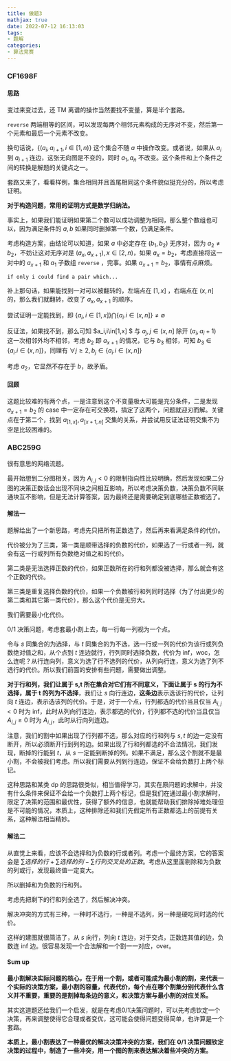 ```yaml
---
title: 做题3
mathjax: true
date: 2022-07-12 16:13:03
tags:
- 题解
categories:
- 算法竞赛
---
```


### CF1698F

#### 思路

变过来变过去，还 TM 离谱的操作当然要找不变量，算是半个套路。

`reverse` 两端相等的区间，可以发现每两个相邻元素构成的无序对不变，然后第一个元素和最后一个元素不改变。

换句话说，$\{(a_i,a_{i+1},i \in [1,n)\}$ 这个集合不随 $a$ 中操作改变。或者说，如果从 $a_i$ 到 $a_{i+1}$ 连边，这张无向图是不变的，同时 $a_1,a_n$ 不改变。这个条件和上个条件之间的转换是解题的关键点之一。

套路又来了，看看样例，集合相同并且首尾相同这个条件貌似挺充分的，所以考虑证明。

**对于构造问题，常用的证明方式是数学归纳法。**

事实上，如果我们能证明如果第二个数可以成功调整为相同，那么整个数组也可以，因为满足条件的 $a,b$ 如果同时删掉第一个数，仍满足条件。

考虑构造方案，由结论可以知道，如果 $a$ 中必定存在 $(b_1,b_2)$ 无序对，因为 $a_2\neq b_2$，不妨让这对无序对是 $(a_x,a_{x+1}),x\in[2,n)$，如果 $a_x=b_2$，考虑直接将这一对中的 $a_{x+1}$ 和 $a_1$ 子数组 `reverse` ，完事。如果 $a_{x+1}=b_2$，事情有点麻烦。

`if only i could find a pair which...`

补上那句话，如果能找到一对可以被翻转的，左端点在 $[1,x]$ ，右端点在 $(x,n]$ 的，那么我们就翻转，改变了 $a_x,a_{x+1}$ 的顺序。

尝试证明一定能找到，即 $\{a_i ,i\in [1,x]\} \bigcap \{a_i.i\in(x,n]\} \neq \emptyset$

反证法，如果找不到，那么可知 $a_i,i\in[1,x] $ 与 $a_j,j\in (x,n]$ 除开 $(a_i,a_i+1)$ 这一次相邻外均不相邻，考虑 $b_2$ 即 $a_{x+1}$ 的情况，它与 $b_3$ 相邻，可知 $b_3 \in \{a_i.i\in(x,n]\}$，同理有  $\forall j\ge 2,b_j\in\{a_i.i\in(x,n]\}$

考虑 $a_2$，它显然不存在于 $b$，故矛盾。

#### 回顾

这题比较难的有两个点，一是注意到这个不变量极大可能是充分条件，二是发现 $a_{x+1}=b_2$ 的 case 中一定存在可交换项，搞定了这两个，问题就迎刃而解。关键点在于第二个，找到 $a_{[1,x]},a_{[x+1,n]}$ 交集的关系，并尝试用反证法证明交集不为空是比较困难的。

### ABC259G

很有意思的网络流题。

最开始想到二分图相关，因为 $A_{i,j} <0$ 的限制指向性比较明确，然后发现如果二分图的决策正数话会出现不同块之间相互影响，所以考虑决策负数，决策负数不同联通块互不影响，但是无法计算答案，因为最终还是需要确定到底哪些正数被选了。

#### 解法一

题解给出了一个新思路，考虑先只把所有正数选了，然后再来看满足条件的代价。

代价被分为了三类，第一类是顺带选择的负数的代价，如果选了一行或者一列，就会有这一行或列所有负数绝对值之和的代价。

第二类是无法选择正数的代价，如果正数所在的行和列都没被选择，那么就会有这个正数的代价。

第三类是重复选择负数的代价，如果一个负数被行和列同时选择（为了付出更少的第二类和其它第一类代价），那么这个代价是无穷大。

我们需要最小化代价。

0/1 决策问题，考虑套最小割上去，每一行每一列视为一个点。

令与 $s$ 同集合的为选择，与 $t$ 同集合的为不选，选一行或一列的代价为该行或列负数绝对值之和，从个点到 $t$ 连边就行，行列同时选择负数，代价为 inf，woc，怎么连呢？从行连向列，意义为选了行不选列的代价，从列向行连，意义为选了列不选行的代价。所以我们前面的安排有些问题，需要做出调整。

**对于行和列，我们让属于 s,t 所在集合对它们有不同意义，下面让属于 s 的行为不选择，属于 t 的列为不选择**，我们让 $s$ 向行连边，**这条边**表示选该行的代价，让列向 $t$ 连边，表示选该列的代价。于是，对于一个点，行列都选的代价当且仅当 $A_{i,j}<0$ 时为 inf，此时从列向行连边，表示都选的代价，行列都不选的代价当且仅当 $A_{i,j}\ge0$ 时为 $A_{i,j}$，此时从行向列连边。

注意，我们的割中如果出现了行列都不选，那么对应的行和列与 $s,t$ 的边一定没有断开，所以必须断开行到列的边。如果出现了行和列都选的不合法情况，我们发现，断掉的行能到 $t$，从 $s$ 一定能到断掉的列。如果不满足，那么这个割就不是最小割，不会被我们考虑。所以我们需要从列到行连边，保证不会给负数打上两个标记。

这种思路和某类 dp 的思路很类似，相当值得学习，其实在原问题的求解中，并没有什么条件来保证不会给一个负数打上两个标记，但是我们在通过最小割求解时，限定了决策的范围和最优性，获得了额外的信息，也就能帮助我们排除掉难处理但是不可能的情况，本质上，这种排除还和我们先假定所有正数都选上的前提有关系，这种解法相当精妙。

#### 解法二

从直觉上来看，应该不会选择和为负数的行或者列。考虑一个最终方案，它的答案会是 $\sum 选择的行+\sum 选择的列 -\sum 行列交叉处的正数$。考虑从这里面剔除和为负数的列或行，发现最终值一定变大。

所以删掉和为负数的行和列。

考虑先把剩下的行和列全选了，然后解决冲突。

解决冲突的方式有三种，一种时不选行，一种是不选列，另一种是硬吃同时选的代价。

这样的建图就很简洁了，从 $s$ 向行，列向 $t$ 连边，对于交点，正数连其值的边，负数连 inf 边。很容易发现一个合法解和一个割一一对应，over。

#### Sum up

**最小割解决实际问题的核心，在于用一个割，或者可能成为最小割的割，来代表一个实际的决策方案，最小割的容量，代表代价，每个点在哪个割集分别代表什么含义并不重要，重要的是割掉每条边的意义，和决策方案与最小割的对应关系。**

其实这道题还给我们一个启发，就是在考虑0/1决策问题时，可以先考虑钦定一个决策，再来调整使得它合理或者变优，这可能会使得问题变得简单，也许算是一个套路。

**本质上，最小割表达了一种最优的解决决策冲突的方案，我们在 0/1 决策问题钦定决策的过程中，制造了一些冲突，用一个图的割来表达解决着些冲突的方案。**



 

